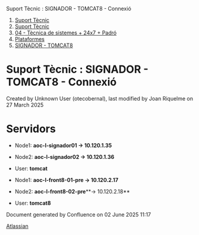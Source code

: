 Suport Tècnic : SIGNADOR - TOMCAT8 - Connexió  

1.  [Suport Tècnic](index.md)
2.  [Suport Tècnic](13893782.md)
3.  [04 - Tècnica de sistemes + 24x7 + Padró](26313202.md)
4.  [Plataformes](Plataformes_41520520.md)
5.  [SIGNADOR - TOMCAT8](SIGNADOR---TOMCAT8_41520991.md)

Suport Tècnic : SIGNADOR - TOMCAT8 - Connexió
=============================================

Created by Unknown User (otecobernal), last modified by Joan Riquelme on 27 March 2025

Servidors 
==========

*   Node1: **aoc-l-signador01 → 10.120.1.35**
    
*   Node2: **aoc-l-signador02 → 10.120.1.36**
*   User: **tomcat**

*   Node1: **aoc-l-front8-01-pre → 10.120.2.17**
    
*   Node2: **aoc-l-front8-02-pre****→ 10.120.2.18**
*   User: **tomcat8**

Document generated by Confluence on 02 June 2025 11:17

[Atlassian](http://www.atlassian.com/)